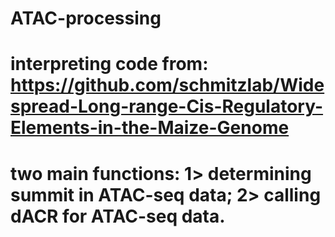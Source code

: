 # ATAC-processing
# interpreting code from: https://github.com/schmitzlab/Widespread-Long-range-Cis-Regulatory-Elements-in-the-Maize-Genome
# two main functions: 1> determining summit in ATAC-seq data; 2> calling dACR for ATAC-seq data. 
